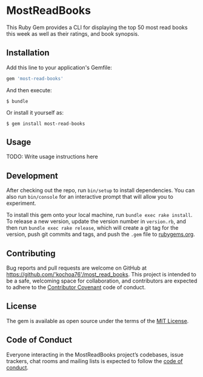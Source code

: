 # MostReadBooks

This Ruby Gem provides a CLI for displaying the top 50 most read books this week as well as their ratings, and book synopsis.

## Installation

Add this line to your application's Gemfile:

```ruby
gem 'most-read-books'
```

And then execute:

    $ bundle

Or install it yourself as:

    $ gem install most-read-books

## Usage

TODO: Write usage instructions here

## Development

After checking out the repo, run `bin/setup` to install dependencies. You can also run `bin/console` for an interactive prompt that will allow you to experiment.

To install this gem onto your local machine, run `bundle exec rake install`. To release a new version, update the version number in `version.rb`, and then run `bundle exec rake release`, which will create a git tag for the version, push git commits and tags, and push the `.gem` file to [rubygems.org](https://rubygems.org).

## Contributing

Bug reports and pull requests are welcome on GitHub at https://github.com/'kochoa76'/most_read_books. This project is intended to be a safe, welcoming space for collaboration, and contributors are expected to adhere to the [Contributor Covenant](http://contributor-covenant.org) code of conduct.

## License

The gem is available as open source under the terms of the [MIT License](https://opensource.org/licenses/MIT).

## Code of Conduct

Everyone interacting in the MostReadBooks project’s codebases, issue trackers, chat rooms and mailing lists is expected to follow the [code of conduct](https://github.com/'kochoa76'/most_read_books/blob/master/CODE_OF_CONDUCT.md).
